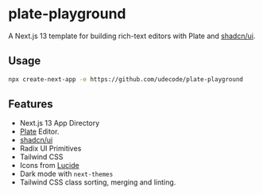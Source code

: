 # plate-playground

A Next.js 13 template for building rich-text editors with Plate and [shadcn/ui](https://ui.shadcn.com/).

## Usage

```bash
npx create-next-app -e https://github.com/udecode/plate-playground
```

## Features

- Next.js 13 App Directory
- [Plate](https://platejs.org/) Editor.
- [shadcn/ui](https://ui.shadcn.com/)
- Radix UI Primitives
- Tailwind CSS
- Icons from [Lucide](https://lucide.dev)
- Dark mode with `next-themes`
- Tailwind CSS class sorting, merging and linting.

